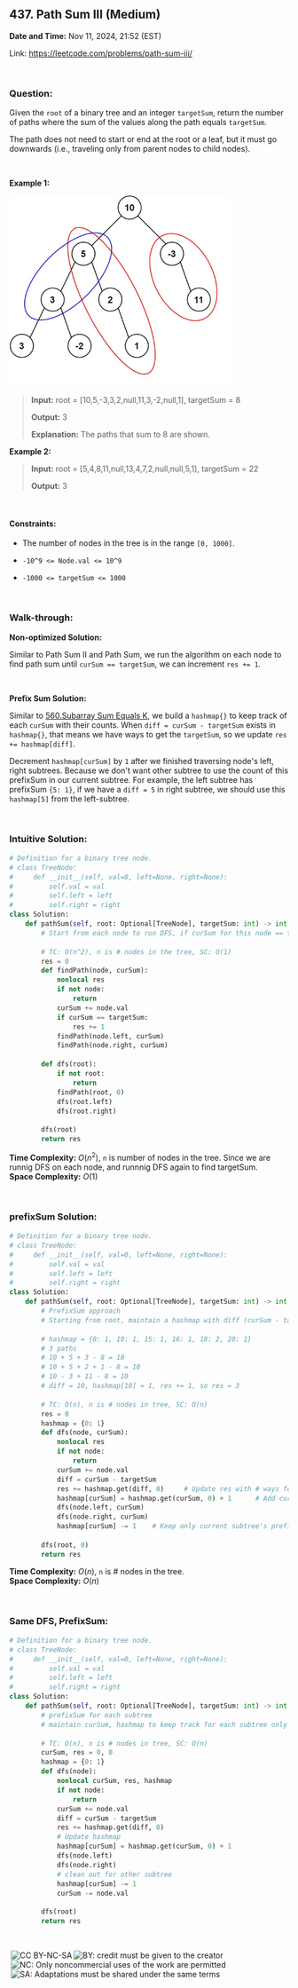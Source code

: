 ## 437. Path Sum III (Medium)
**Date and Time:** Nov 11, 2024, 21:52 (EST)

Link: https://leetcode.com/problems/path-sum-iii/

<br>

### Question:
Given the `root` of a binary tree and an integer `targetSum`, return the number of paths where the sum of the values along the path equals `targetSum`.

The path does not need to start or end at the root or a leaf, but it must go downwards (i.e., traveling only from parent nodes to child nodes).

<br>

**Example 1:**

<img src="../images/437.jpg" width=400>

> **Input:** root = [10,5,-3,3,2,null,11,3,-2,null,1], targetSum = 8
> 
> **Output:** 3
>
> **Explanation:** The paths that sum to 8 are shown.

**Example 2:**
> **Input:** root = [5,4,8,11,null,13,4,7,2,null,null,5,1], targetSum = 22
> 
> **Output:** 3

<br>

#### Constraints:
* The number of nodes in the tree is in the range `[0, 1000]`.

* `-10^9 <= Node.val <= 10^9`

* `-1000 <= targetSum <= 1000`

<br>

### Walk-through: 
**Non-optimized Solution:**

Similar to Path Sum II and Path Sum, we run the algorithm on each node to find path sum until `curSum == targetSum`, we can increment `res += 1`.

<br>

**Prefix Sum Solution:**

Similar to [560.Subarray Sum Equals K](./560.Subarray_Sum_Equals_K(Medium).md), we build a `hashmap{}` to keep track of each `curSum` with their counts. When `diff = curSum - targetSum` exists in `hashmap{}`, that means we have ways to get the `targetSum`, so we update `res += hashmap[diff]`.

Decrement `hashmap[curSum]` by `1` after we finished traversing node's left, right subtrees. Because we don't want other subtree to use the count of this prefixSum in our current subtree. For example, the left subtree has prefixSum `{5: 1}`, if we have a `diff = 5` in right subtree, we should use this `hashmap[5]` from the left-subtree.

<br>

### Intuitive Solution:
```python
# Definition for a binary tree node.
# class TreeNode:
#     def __init__(self, val=0, left=None, right=None):
#         self.val = val
#         self.left = left
#         self.right = right
class Solution:
    def pathSum(self, root: Optional[TreeNode], targetSum: int) -> int:
        # Start from each node to run DFS, if curSum for this node == targetSum, res += 1

        # TC: O(n^2), n is # nodes in the tree, SC: O(1)
        res = 0
        def findPath(node, curSum):
            nonlocal res
            if not node:
                return
            curSum += node.val
            if curSum == targetSum:
                res += 1
            findPath(node.left, curSum)
            findPath(node.right, curSum)

        def dfs(root):
            if not root:
                return
            findPath(root, 0)
            dfs(root.left)
            dfs(root.right)
        
        dfs(root)
        return res
```
**Time Complexity:** $O(n^2)$, `n` is number of nodes in the tree. Since we are runnig DFS on each node, and runnnig DFS again to find targetSum. <br>
**Space Complexity:** $O(1)$

<br>

### prefixSum Solution:
```python
# Definition for a binary tree node.
# class TreeNode:
#     def __init__(self, val=0, left=None, right=None):
#         self.val = val
#         self.left = left
#         self.right = right
class Solution:
    def pathSum(self, root: Optional[TreeNode], targetSum: int) -> int:
        # PrefixSum approach
        # Starting from root, maintain a hashmap with diff (curSum - targetSum)

        # hashmap = {0: 1, 10: 1, 15: 1, 16: 1, 18: 2, 20: 1}
        # 3 paths
        # 10 + 5 + 3 - 8 = 10
        # 10 + 5 + 2 + 1 - 8 = 10
        # 10 - 3 + 11 - 8 = 10
        # diff = 10, hashmap[10] = 1, res += 1, so res = 3

        # TC: O(n), n is # nodes in tree, SC: O(n)
        res = 0
        hashmap = {0: 1}
        def dfs(node, curSum):
            nonlocal res
            if not node:
                return
            curSum += node.val
            diff = curSum - targetSum
            res += hashmap.get(diff, 0)     # Update res with # ways for diff
            hashmap[curSum] = hashmap.get(curSum, 0) + 1      # Add curSum to hashmap
            dfs(node.left, curSum)
            dfs(node.right, curSum)
            hashmap[curSum] -= 1    # Keep only current subtree's prefixSum

        dfs(root, 0)
        return res
```
**Time Complexity:** $O(n)$, `n` is # nodes in the tree. <br>
**Space Complexity:** $O(n)$

<br>

### Same DFS, PrefixSum:
```python
# Definition for a binary tree node.
# class TreeNode:
#     def __init__(self, val=0, left=None, right=None):
#         self.val = val
#         self.left = left
#         self.right = right
class Solution:
    def pathSum(self, root: Optional[TreeNode], targetSum: int) -> int:
        # prefixSum for each subtree
        # maintain curSum, hashmap to keep track for each subtree only

        # TC: O(n), n is # nodes in tree, SC: O(n)
        curSum, res = 0, 0
        hashmap = {0: 1}
        def dfs(node):
            nonlocal curSum, res, hashmap
            if not node:
                return
            curSum += node.val
            diff = curSum - targetSum
            res += hashmap.get(diff, 0)
            # Update hashmap
            hashmap[curSum] = hashmap.get(curSum, 0) + 1
            dfs(node.left)
            dfs(node.right)
            # clean out for other subtree
            hashmap[curSum] -= 1
            curSum -= node.val

        dfs(root)
        return res
```

<br>

<img style="height:22px!important;margin-left:3px;vertical-align:text-bottom;" src="https://mirrors.creativecommons.org/presskit/icons/cc.svg?ref=chooser-v1" alt="CC BY-NC-SA" title="CC BY-NC-SA"><img style="height:22px!important;margin-left:3px;vertical-align:text-bottom;" src="https://mirrors.creativecommons.org/presskit/icons/by.svg?ref=chooser-v1" alt="BY: credit must be given to the creator" title="BY: credit must be given to the creator"><img style="height:22px!important;margin-left:3px;vertical-align:text-bottom;" src="https://mirrors.creativecommons.org/presskit/icons/nc.svg?ref=chooser-v1" alt="NC: Only noncommercial uses of the work are permitted" title="NC: Only noncommercial uses of the work are permitted"><img style="height:22px!important;margin-left:3px;vertical-align:text-bottom;" src="https://mirrors.creativecommons.org/presskit/icons/sa.svg?ref=chooser-v1" alt="SA: Adaptations must be shared under the same terms" title="SA: Adaptations must be shared under the same terms">
